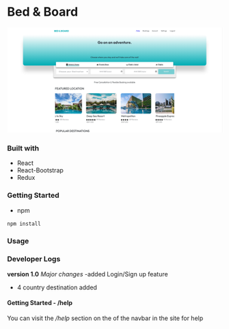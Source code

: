 # Bed & Board
![desktop](./public/desktop_view.png)

### Built with
- React
- React-Bootstrap
- Redux

### Getting Started

- npm
```
npm install
```
### Usage

### Developer Logs
**version 1.0**
*Major changes*
-added Login/Sign up feature
- 4 country destination added

#### Getting Started - /help
You can visit the */help* section on the of the navbar in the site for help


